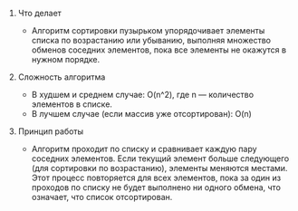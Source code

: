
1. Что делает
	- Алгоритм сортировки пузырьком упорядочивает элементы списка по возрастанию или убыванию, выполняя множество обменов соседних элементов, пока все элементы не окажутся в нужном порядке.

2. Сложность алгоритма
	- В худшем и среднем случае: O(n^2), где n — количество элементов в списке.
	- В лучшем случае (если массив уже отсортирован): O(n)

3. Принцип работы
	- Алгоритм проходит по списку и сравнивает каждую пару соседних элементов. Если текущий элемент больше следующего (для сортировки по возрастанию), элементы меняются местами. Этот процесс повторяется для всех элементов, пока за один из проходов по списку не будет выполнено ни одного обмена, что означает, что список отсортирован.
